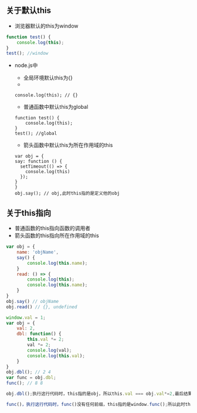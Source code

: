 ## 关于默认this
- 浏览器默认的this为window

```js
function test() {
    console.log(this);
}
test(); //window
```
- node.js中
    - 全局环境默认this为{}
    - 
    ```
    console.log(this); // {}
    ```
    - 普通函数中默认this为global
        
    ```
    function test() {
        console.log(this);
    }
    test(); //global
    ```
    - 箭头函数中默认this为所在作用域的this
    
    ```
    var obj = {
    say: function () {
      setTimeout(() => {
        console.log(this)
      });
    }
  }
  obj.say(); // obj,此时this指的是定义他的obj
    ```

## 关于this指向
- 普通函数的this指向函数的调用者
- 箭头函数的this指向所在作用域的this

```js
var obj = {
    name: 'objName',
    say() {
        console.log(this.name);
    }
    read: () => {
        console.log(this);
        console.log(this.name);
    }
}
obj.say() // objName
obj.read() // {}, undefined
```

```js
window.val = 1;
var obj = {
    val: 2,
    dbl: function() {
        this.val *= 2;
        val *= 2;
        console.log(val);
        console.log(this.val);
    }
}
obj.dbl(); // 2 4
var func = obj.dbl;
func(); // 8 8

obj.dbl();执行这行代码时，this指的是obj，所以this.val === obj.val*=2,最后结果为4,val*=2 === window.val *= 2，最后结果是2

func()，执行这行代码时，func()没有任何前缀，this指的是window.func();所以此时this值得是window，this.val === window.val *= 2,此时window.val 为4，val*=2 === window.val *2,最后结果为8，最后console.log(this.val),与console.log(val),指的都是window.val，最后结果都是8
```